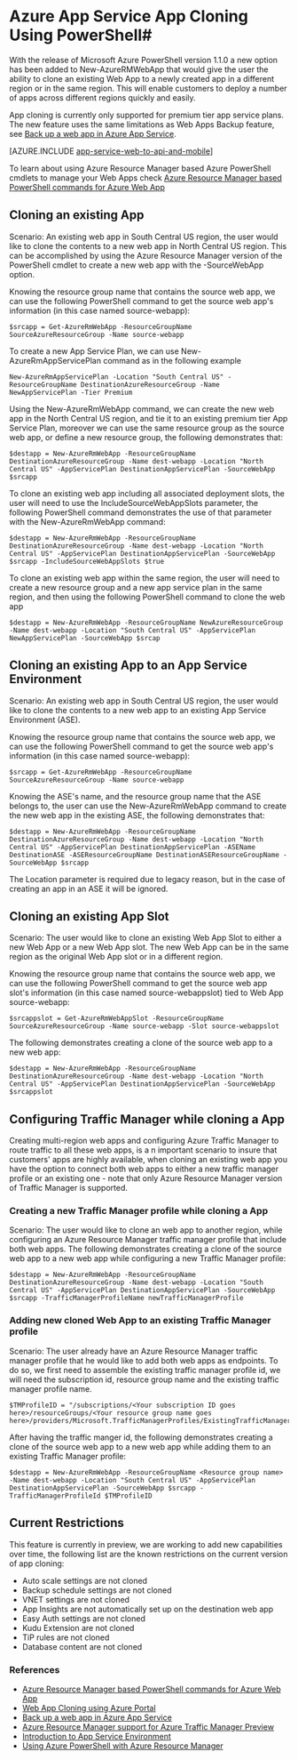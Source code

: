 <properties
    pageTitle="Web App Cloning using PowerShell"
    description="Learn how to clone your Web Apps to new Web Apps using PowerShell."
    services="app-service\web"
    documentationCenter=""
    authors="ahmedelnably"
    manager="stefsch"
    editor=""/>

<tags
    ms.service="app-service-web"
    ms.workload="web"
    ms.tgt_pltfrm="na"
    ms.devlang="na"
    ms.topic="article"
    ms.date="01/13/2016"
    ms.author="ahmedelnably"/>


# <a name="azure-app-service-app-cloning-using-powershell#"></a>Azure App Service App Cloning Using PowerShell#

With the release of Microsoft Azure PowerShell version 1.1.0 a new option has been added to New-AzureRMWebApp that would give the user the ability to clone an existing Web App to a newly created app in a different region or in the same region. This will enable customers to deploy a number of apps across different regions quickly and easily.

App cloning is currently only supported for premium tier app service plans. The new feature uses the same limitations as Web Apps Backup feature, see [Back up a web app in Azure App Service](web-sites-backup.md).

[AZURE.INCLUDE [app-service-web-to-api-and-mobile](../../includes/app-service-web-to-api-and-mobile.md)] 

To learn about using Azure Resource Manager based Azure PowerShell cmdlets to manage your Web Apps check [Azure Resource Manager based PowerShell commands for Azure Web App](app-service-web-app-azure-resource-manager-powershell.md)

## <a name="cloning-an-existing-app"></a>Cloning an existing App ##

Scenario: An existing web app in South Central US region, the user would like to clone the contents to a new web app in North Central US region. This can be accomplished by using the Azure Resource Manager version of the PowerShell cmdlet to create a new web app with the -SourceWebApp option.

Knowing the resource group name that contains the source web app, we can use the following PowerShell command to get the source web app's information (in this case named source-webapp):

    $srcapp = Get-AzureRmWebApp -ResourceGroupName SourceAzureResourceGroup -Name source-webapp

To create a new App Service Plan, we can use New-AzureRmAppServicePlan command as in the following example

    New-AzureRmAppServicePlan -Location "South Central US" -ResourceGroupName DestinationAzureResourceGroup -Name NewAppServicePlan -Tier Premium

Using the New-AzureRmWebApp command, we can create the new web app in the North Central US region, and tie it to an existing premium tier App Service Plan, moreover we can use the same resource group as the source web app, or define a new resource group, the following demonstrates that:

    $destapp = New-AzureRmWebApp -ResourceGroupName DestinationAzureResourceGroup -Name dest-webapp -Location "North Central US" -AppServicePlan DestinationAppServicePlan -SourceWebApp $srcapp

To clone an existing web app including all associated deployment slots, the user will need to use the IncludeSourceWebAppSlots parameter, the following PowerShell command demonstrates the use of that parameter with the New-AzureRmWebApp command:

    $destapp = New-AzureRmWebApp -ResourceGroupName DestinationAzureResourceGroup -Name dest-webapp -Location "North Central US" -AppServicePlan DestinationAppServicePlan -SourceWebApp $srcapp -IncludeSourceWebAppSlots $true

To clone an existing web app within the same region, the user will need to create a new resource group and a new app service plan in the same region, and then using the following PowerShell command to clone the web app

    $destapp = New-AzureRmWebApp -ResourceGroupName NewAzureResourceGroup -Name dest-webapp -Location "South Central US" -AppServicePlan NewAppServicePlan -SourceWebApp $srcap

## <a name="cloning-an-existing-app-to-an-app-service-environment"></a>Cloning an existing App to an App Service Environment ##

Scenario: An existing web app in South Central US region, the user would like to clone the contents to a new web app to an existing App Service Environment (ASE).

Knowing the resource group name that contains the source web app, we can use the following PowerShell command to get the source web app's information (in this case named source-webapp):

    $srcapp = Get-AzureRmWebApp -ResourceGroupName SourceAzureResourceGroup -Name source-webapp

Knowing the ASE's name, and the resource group name that the ASE belongs to, the user can use the New-AzureRmWebApp command to create the new web app in the existing ASE, the following demonstrates that:

    $destapp = New-AzureRmWebApp -ResourceGroupName DestinationAzureResourceGroup -Name dest-webapp -Location "North Central US" -AppServicePlan DestinationAppServicePlan -ASEName DestinationASE -ASEResourceGroupName DestinationASEResourceGroupName -SourceWebApp $srcapp

The Location parameter is required due to legacy reason, but in the case of creating an app in an ASE it will be ignored. 

## <a name="cloning-an-existing-app-slot"></a>Cloning an existing App Slot ##

Scenario: The user would like to clone an existing Web App Slot to either a new Web App or a new Web App slot. The new Web App can be in the same region as the original Web App slot or in a different region.

Knowing the resource group name that contains the source web app, we can use the following PowerShell command to get the source web app slot's information (in this case named source-webappslot) tied to Web App source-webapp:

    $srcappslot = Get-AzureRmWebAppSlot -ResourceGroupName SourceAzureResourceGroup -Name source-webapp -Slot source-webappslot

The following demonstrates creating a clone of the source web app to a new web app:

    $destapp = New-AzureRmWebApp -ResourceGroupName DestinationAzureResourceGroup -Name dest-webapp -Location "North Central US" -AppServicePlan DestinationAppServicePlan -SourceWebApp $srcappslot

## <a name="configuring-traffic-manager-while-cloning-a-app"></a>Configuring Traffic Manager while cloning a App ##

Creating multi-region web apps and configuring Azure Traffic Manager to route traffic to all these web apps, is a n important scenario to insure that customers' apps are highly available, when cloning an existing web app you have the option to connect both web apps to either a new traffic manager profile or an existing one - note that only Azure Resource Manager version of Traffic Manager is supported.

### <a name="creating-a-new-traffic-manager-profile-while-cloning-a-app"></a>Creating a new Traffic Manager profile while cloning a App ###

Scenario: The user would like to clone an web app to another region, while configuring an Azure Resource Manager traffic manager profile that include both web apps. The following demonstrates creating a clone of the source web app to a new web app while configuring a new Traffic Manager profile:

    $destapp = New-AzureRmWebApp -ResourceGroupName DestinationAzureResourceGroup -Name dest-webapp -Location "South Central US" -AppServicePlan DestinationAppServicePlan -SourceWebApp $srcapp -TrafficManagerProfileName newTrafficManagerProfile

### <a name="adding-new-cloned-web-app-to-an-existing-traffic-manager-profile"></a>Adding new cloned Web App to an existing Traffic Manager profile ###

Scenario: The user already have an Azure Resource Manager traffic manager profile that he would like to add both web apps as endpoints. To do so, we first need to assemble the existing traffic manager profile id, we will need the subscription id, resource group name and the existing traffic manager profile name.

    $TMProfileID = "/subscriptions/<Your subscription ID goes here>/resourceGroups/<Your resource group name goes here>/providers/Microsoft.TrafficManagerProfiles/ExistingTrafficManagerProfileName"

After having the traffic manger id, the following demonstrates creating a clone of the source web app to a new web app while adding them to an existing Traffic Manager profile:

    $destapp = New-AzureRmWebApp -ResourceGroupName <Resource group name> -Name dest-webapp -Location "South Central US" -AppServicePlan DestinationAppServicePlan -SourceWebApp $srcapp -TrafficManagerProfileId $TMProfileID

## <a name="current-restrictions"></a>Current Restrictions ##

This feature is currently in preview, we are working to add new capabilities over time, the following list are the known restrictions on the current version of app cloning:

- Auto scale settings are not cloned
- Backup schedule settings are not cloned
- VNET settings are not cloned
- App Insights are not automatically set up on the destination web app
- Easy Auth settings are not cloned
- Kudu Extension are not cloned
- TiP rules are not cloned
- Database content are not cloned


### <a name="references"></a>References ###
- [Azure Resource Manager based PowerShell commands for Azure Web App](app-service-web-app-azure-resource-manager-powershell.md)
- [Web App Cloning using Azure Portal](app-service-web-app-cloning-portal.md)
- [Back up a web app in Azure App Service](web-sites-backup.md)
- [Azure Resource Manager support for Azure Traffic Manager Preview](../../articles/traffic-manager/traffic-manager-powershell-arm.md)
- [Introduction to App Service Environment](app-service-app-service-environment-intro.md)
- [Using Azure PowerShell with Azure Resource Manager](../powershell-azure-resource-manager.md)



<!--HONumber=Oct16_HO2-->


